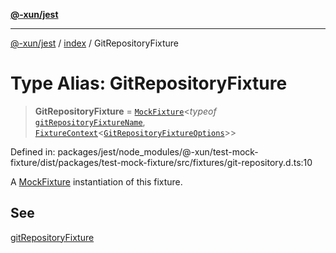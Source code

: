 [**@-xun/jest**](../../README.md)

***

[@-xun/jest](../../README.md) / [index](../README.md) / GitRepositoryFixture

# Type Alias: GitRepositoryFixture

> **GitRepositoryFixture** = [`MockFixture`](MockFixture.md)\<*typeof* [`gitRepositoryFixtureName`](../variables/gitRepositoryFixtureName.md), [`FixtureContext`](FixtureContext.md)\<[`GitRepositoryFixtureOptions`](GitRepositoryFixtureOptions.md)\>\>

Defined in: packages/jest/node\_modules/@-xun/test-mock-fixture/dist/packages/test-mock-fixture/src/fixtures/git-repository.d.ts:10

A [MockFixture](MockFixture.md) instantiation of this fixture.

## See

[gitRepositoryFixture](../functions/gitRepositoryFixture.md)
